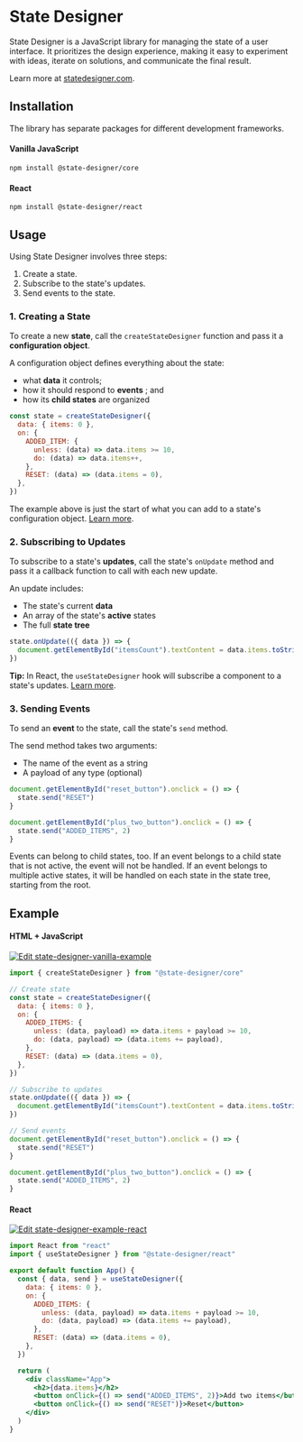 # State Designer

State Designer is a JavaScript library for managing the state of a user interface. It prioritizes the design experience, making it easy to experiment with ideas, iterate on solutions, and communicate the final result.

Learn more at [statedesigner.com](https://statedesigner.com).

## Installation

The library has separate packages for different development frameworks.

#### Vanilla JavaScript

`npm install @state-designer/core`

#### React

`npm install @state-designer/react`

## Usage

Using State Designer involves three steps:

1. Create a state.
2. Subscribe to the state's updates.
3. Send events to the state.

### 1. Creating a State

To create a new **state**, call the `createStateDesigner` function and pass it a **configuration object**.

A configuration object defines everything about the state:

- what **data** it controls;
- how it should respond to **events** ; and
- how its **child states** are organized

```js
const state = createStateDesigner({
  data: { items: 0 },
  on: {
    ADDED_ITEM: {
      unless: (data) => data.items >= 10,
      do: (data) => data.items++,
    },
    RESET: (data) => (data.items = 0),
  },
})
```

The example above is just the start of what you can add to a state's configuration object. [Learn more](https://statedesigner.com).

### 2. Subscribing to Updates

To subscribe to a state's **updates**, call the state's `onUpdate` method and pass it a callback function to call with each new update.

An update includes:

- The state's current **data**
- An array of the state's **active** states
- The full **state tree**

```js
state.onUpdate(({ data }) => {
  document.getElementById("itemsCount").textContent = data.items.toString()
})
```

**Tip:** In React, the `useStateDesigner` hook will subscribe a component to a state's updates. [Learn more](https://statedesigner.com).

### 3. Sending Events

To send an **event** to the state, call the state's `send` method.

The send method takes two arguments:

- The name of the event as a string
- A payload of any type (optional)

```js
document.getElementById("reset_button").onclick = () => {
  state.send("RESET")
}

document.getElementById("plus_two_button").onclick = () => {
  state.send("ADDED_ITEMS", 2)
}
```

Events can belong to child states, too. If an event belongs to a child state that is not active, the event will not be handled. If an event belongs to multiple active states, it will be handled on each state in the state tree, starting from the root.

## Example

#### HTML + JavaScript

[![Edit state-designer-vanilla-example](https://codesandbox.io/static/img/play-codesandbox.svg)](https://codesandbox.io/s/adoring-nightingale-g7ch1?fontsize=14&hidenavigation=1&theme=dark)

```js
import { createStateDesigner } from "@state-designer/core"

// Create state
const state = createStateDesigner({
  data: { items: 0 },
  on: {
    ADDED_ITEMS: {
      unless: (data, payload) => data.items + payload >= 10,
      do: (data, payload) => (data.items += payload),
    },
    RESET: (data) => (data.items = 0),
  },
})

// Subscribe to updates
state.onUpdate(({ data }) => {
  document.getElementById("itemsCount").textContent = data.items.toString()
})

// Send events
document.getElementById("reset_button").onclick = () => {
  state.send("RESET")
}

document.getElementById("plus_two_button").onclick = () => {
  state.send("ADDED_ITEMS", 2)
}
```

#### React

[![Edit state-designer-example-react](https://codesandbox.io/static/img/play-codesandbox.svg)](https://codesandbox.io/s/objective-drake-20bkh?fontsize=14&hidenavigation=1&theme=dark)

```jsx
import React from "react"
import { useStateDesigner } from "@state-designer/react"

export default function App() {
  const { data, send } = useStateDesigner({
    data: { items: 0 },
    on: {
      ADDED_ITEMS: {
        unless: (data, payload) => data.items + payload >= 10,
        do: (data, payload) => (data.items += payload),
      },
      RESET: (data) => (data.items = 0),
    },
  })

  return (
    <div className="App">
      <h2>{data.items}</h2>
      <button onClick={() => send("ADDED_ITEMS", 2)}>Add two items</button>
      <button onClick={() => send("RESET")}>Reset</button>
    </div>
  )
}
```
